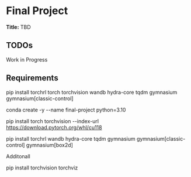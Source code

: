 # Final Project

**Title:** TBD

## TODOs


Work in Progress

## Requirements

pip install torchrl torch torchvision wandb hydra-core tqdm gymnasium gymnasium[classic-control]

conda create -y --name final-project python=3.10 

pip install torch torchvision --index-url https://download.pytorch.org/whl/cu118

pip install torchrl wandb hydra-core tqdm gymnasium gymnasium[classic-control] gymnasium[box2d]


Additonall

pip install torchvision torchviz
